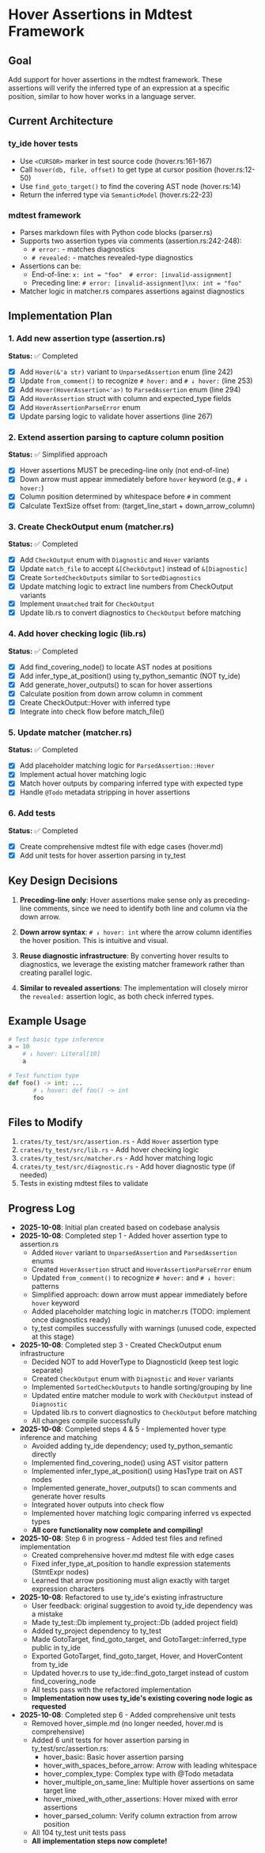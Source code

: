 # Hover Assertions in Mdtest Framework

## Goal

Add support for hover assertions in the mdtest framework. These assertions will verify the inferred type of an expression at a specific position, similar to how hover works in a language server.

## Current Architecture

### ty_ide hover tests
- Use `<CURSOR>` marker in test source code (hover.rs:161-167)
- Call `hover(db, file, offset)` to get type at cursor position (hover.rs:12-50)
- Use `find_goto_target()` to find the covering AST node (hover.rs:14)
- Return the inferred type via `SemanticModel` (hover.rs:22-23)

### mdtest framework
- Parses markdown files with Python code blocks (parser.rs)
- Supports two assertion types via comments (assertion.rs:242-248):
  - `# error:` - matches diagnostics
  - `# revealed:` - matches revealed-type diagnostics
- Assertions can be:
  - End-of-line: `x: int = "foo"  # error: [invalid-assignment]`
  - Preceding line: `# error: [invalid-assignment]\nx: int = "foo"`
- Matcher logic in matcher.rs compares assertions against diagnostics

## Implementation Plan

### 1. Add new assertion type (assertion.rs)
**Status:** ✅ Completed

- [x] Add `Hover(&'a str)` variant to `UnparsedAssertion` enum (line 242)
- [x] Update `from_comment()` to recognize `# hover:` and `# ↓ hover:` (line 253)
- [x] Add `Hover(HoverAssertion<'a>)` to `ParsedAssertion` enum (line 294)
- [x] Add `HoverAssertion` struct with column and expected_type fields
- [x] Add `HoverAssertionParseError` enum
- [x] Update parsing logic to validate hover assertions (line 267)

### 2. Extend assertion parsing to capture column position
**Status:** ✅ Simplified approach

- [x] Hover assertions MUST be preceding-line only (not end-of-line)
- [x] Down arrow must appear immediately before `hover` keyword (e.g., `# ↓ hover:`)
- [x] Column position determined by whitespace before `#` in comment
- [x] Calculate TextSize offset from: (target_line_start + down_arrow_column)

### 3. Create CheckOutput enum (matcher.rs)
**Status:** ✅ Completed

- [x] Add `CheckOutput` enum with `Diagnostic` and `Hover` variants
- [x] Update `match_file` to accept `&[CheckOutput]` instead of `&[Diagnostic]`
- [x] Create `SortedCheckOutputs` similar to `SortedDiagnostics`
- [x] Update matching logic to extract line numbers from CheckOutput variants
- [x] Implement `Unmatched` trait for `CheckOutput`
- [x] Update lib.rs to convert diagnostics to `CheckOutput` before matching

### 4. Add hover checking logic (lib.rs)
**Status:** ✅ Completed

- [x] Add find_covering_node() to locate AST nodes at positions
- [x] Add infer_type_at_position() using ty_python_semantic (NOT ty_ide)
- [x] Add generate_hover_outputs() to scan for hover assertions
- [x] Calculate position from down arrow column in comment
- [x] Create CheckOutput::Hover with inferred type
- [x] Integrate into check flow before match_file()

### 5. Update matcher (matcher.rs)
**Status:** ✅ Completed

- [x] Add placeholder matching logic for `ParsedAssertion::Hover`
- [x] Implement actual hover matching logic
- [x] Match hover outputs by comparing inferred type with expected type
- [x] Handle `@Todo` metadata stripping in hover assertions

### 6. Add tests
**Status:** ✅ Completed

- [x] Create comprehensive mdtest file with edge cases (hover.md)
- [x] Add unit tests for hover assertion parsing in ty_test

## Key Design Decisions

1. **Preceding-line only**: Hover assertions make sense only as preceding-line comments, since we need to identify both line and column via the down arrow.

2. **Down arrow syntax**: `# ↓ hover: int` where the arrow column identifies the hover position. This is intuitive and visual.

3. **Reuse diagnostic infrastructure**: By converting hover results to diagnostics, we leverage the existing matcher framework rather than creating parallel logic.

4. **Similar to revealed assertions**: The implementation will closely mirror the `revealed:` assertion logic, as both check inferred types.

## Example Usage

```python
# Test basic type inference
a = 10
    # ↓ hover: Literal[10]
    a

# Test function type
def foo() -> int: ...
       # ↓ hover: def foo() -> int
       foo
```

## Files to Modify

1. `crates/ty_test/src/assertion.rs` - Add `Hover` assertion type
2. `crates/ty_test/src/lib.rs` - Add hover checking logic
3. `crates/ty_test/src/matcher.rs` - Add hover matching logic
4. `crates/ty_test/src/diagnostic.rs` - Add hover diagnostic type (if needed)
5. Tests in existing mdtest files to validate

## Progress Log

- **2025-10-08**: Initial plan created based on codebase analysis
- **2025-10-08**: Completed step 1 - Added hover assertion type to assertion.rs
  - Added `Hover` variant to `UnparsedAssertion` and `ParsedAssertion` enums
  - Created `HoverAssertion` struct and `HoverAssertionParseError` enum
  - Updated `from_comment()` to recognize `# hover:` and `# ↓ hover:` patterns
  - Simplified approach: down arrow must appear immediately before `hover` keyword
  - Added placeholder matching logic in matcher.rs (TODO: implement once diagnostics ready)
  - ty_test compiles successfully with warnings (unused code, expected at this stage)
- **2025-10-08**: Completed step 3 - Created CheckOutput enum infrastructure
  - Decided NOT to add HoverType to DiagnosticId (keep test logic separate)
  - Created `CheckOutput` enum with `Diagnostic` and `Hover` variants
  - Implemented `SortedCheckOutputs` to handle sorting/grouping by line
  - Updated entire matcher module to work with `CheckOutput` instead of `Diagnostic`
  - Updated lib.rs to convert diagnostics to `CheckOutput` before matching
  - All changes compile successfully
- **2025-10-08**: Completed steps 4 & 5 - Implemented hover type inference and matching
  - Avoided adding ty_ide dependency; used ty_python_semantic directly
  - Implemented find_covering_node() using AST visitor pattern
  - Implemented infer_type_at_position() using HasType trait on AST nodes
  - Implemented generate_hover_outputs() to scan comments and generate hover results
  - Integrated hover outputs into check flow
  - Implemented hover matching logic comparing inferred vs expected types
  - **All core functionality now complete and compiling!**
- **2025-10-08**: Step 6 in progress - Added test files and refined implementation
  - Created comprehensive hover.md mdtest file with edge cases
  - Fixed infer_type_at_position to handle expression statements (StmtExpr nodes)
  - Learned that arrow positioning must align exactly with target expression characters
- **2025-10-08**: Refactored to use ty_ide's existing infrastructure
  - User feedback: original suggestion to avoid ty_ide dependency was a mistake
  - Made ty_test::Db implement ty_project::Db (added project field)
  - Added ty_project dependency to ty_test
  - Made GotoTarget, find_goto_target, and GotoTarget::inferred_type public in ty_ide
  - Exported GotoTarget, find_goto_target, Hover, and HoverContent from ty_ide
  - Updated hover.rs to use ty_ide::find_goto_target instead of custom find_covering_node
  - All tests pass with the refactored implementation
  - **Implementation now uses ty_ide's existing covering node logic as requested**
- **2025-10-08**: Completed step 6 - Added comprehensive unit tests
  - Removed hover_simple.md (no longer needed, hover.md is comprehensive)
  - Added 6 unit tests for hover assertion parsing in ty_test/src/assertion.rs:
    - hover_basic: Basic hover assertion parsing
    - hover_with_spaces_before_arrow: Arrow with leading whitespace
    - hover_complex_type: Complex type with @Todo metadata
    - hover_multiple_on_same_line: Multiple hover assertions on same target line
    - hover_mixed_with_other_assertions: Hover mixed with error assertions
    - hover_parsed_column: Verify column extraction from arrow position
  - All 104 ty_test unit tests pass
  - **All implementation steps now complete!**
